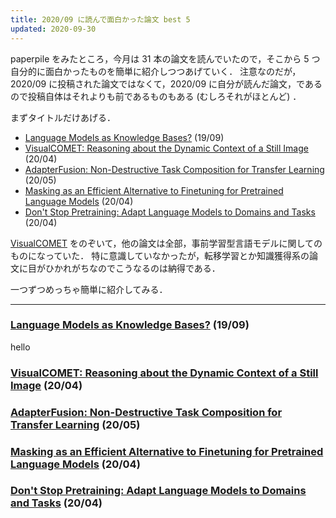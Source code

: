 ```yaml
---
title: 2020/09 に読んで面白かった論文 best 5
updated: 2020-09-30
---
```


paperpile をみたところ，今月は 31 本の論文を読んでいたので，そこから 5 つ自分的に面白かったものを簡単に紹介しつつあげていく．
注意なのだが，2020/09 に投稿された論文ではなくて，2020/09 に自分が読んだ論文，であるので投稿自体はそれよりも前であるものもある (むしろそれがほとんど) ．

まずタイトルだけあげる．

- [Language Models as Knowledge Bases?](https://arxiv.org/abs/1909.01066) (19/09)
- [VisualCOMET: Reasoning about the Dynamic Context of a Still Image](https://arxiv.org/abs/2004.10796) (20/04)
- [AdapterFusion: Non-Destructive Task Composition for Transfer Learning](https://arxiv.org/abs/2005.00247) (20/05)
- [Masking as an Efficient Alternative to Finetuning for Pretrained Language Models](https://arxiv.org/abs/2004.12406) (20/04)
- [Don't Stop Pretraining: Adapt Language Models to Domains and Tasks](https://arxiv.org/abs/2004.10964) (20/04)

[VisualCOMET](https://arxiv.org/abs/2004.10796) をのぞいて，他の論文は全部，事前学習型言語モデルに関してのものになっていた．
特に意識していなかったが，転移学習とか知識獲得系の論文に目がひかれがちなのでこうなるのは納得である．

一つずつめっちゃ簡単に紹介してみる．

---

### [Language Models as Knowledge Bases?](https://arxiv.org/abs/1909.01066) (19/09)

hello

### [VisualCOMET: Reasoning about the Dynamic Context of a Still Image](https://arxiv.org/abs/2004.10796) (20/04)
### [AdapterFusion: Non-Destructive Task Composition for Transfer Learning](https://arxiv.org/abs/2005.00247) (20/05)
### [Masking as an Efficient Alternative to Finetuning for Pretrained Language Models](https://arxiv.org/abs/2004.12406) (20/04)
### [Don't Stop Pretraining: Adapt Language Models to Domains and Tasks](https://arxiv.org/abs/2004.10964) (20/04)
